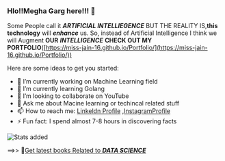 ### Hlo!!Megha Garg here!!! 👋


Some People call it ***ARTIFICIAL INTELLIEGENCE*** BUT THE REALITY IS,**this technology** will ***enhance*** us. So, instead of Artificial Intelligence  I think we will Augment **OUR** ***INTELLIGENCE***
**CHECK OUT MY PORTFOLIO**([https://miss-jain-16.github.io/Portfolio/](https://miss-jain-16.github.io/Portfolio/))

Here are some ideas to get you started:

- 🔭 I’m currently working on Machine Learning field
- 🌱 I’m currently learning Golang
- 👯 I’m looking to collaborate on YouTube
- 💬 Ask me about Macine learning or techincal related stuff
- 📫 How to reach me: [Linkeldn Profile](https://www.linkedin.com/in/megha16garg/) ,[InstagramProfile](https://bit.ly/3eD8cjS)
- ⚡ Fun fact: I spend almost 7-8 hours in discovering facts

![Stats added](https://github-readme-stats.vercel.app/api?username=miss-jain-16&&show_icons=true&title_color=ffffff&icon_color=bb2acf&text_color=daf7dc&bg_color=151515)

==>> 🔭[Get latest books Related to ***DATA
       SCIENCE***](https://github.com/miss-jain-16/100daysofcode/tree/master/datascience_books)

